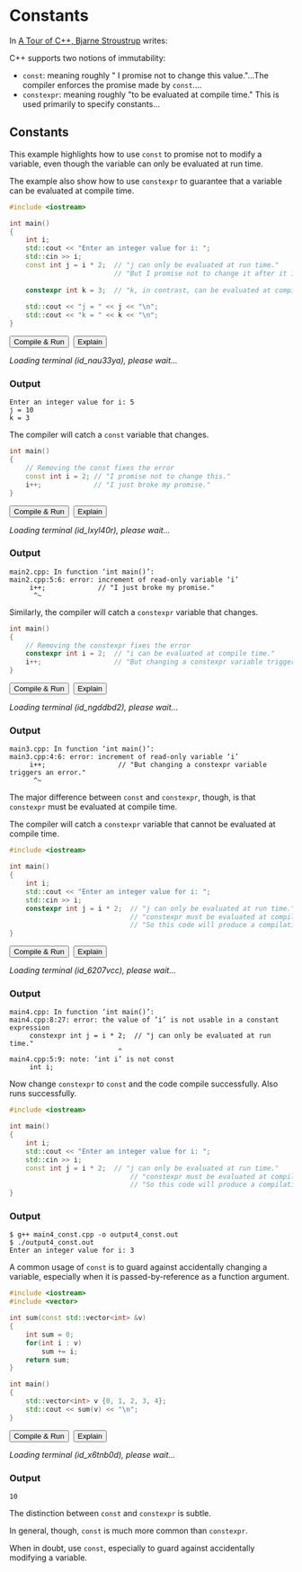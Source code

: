 # Constants
In [A Tour of C++, Bjarne Stroustrup](http://www.stroustrup.com/Tour.html) writes:

C++ supports two notions of immutability:

* `const`: meaning roughly " I promise not to change this value."...The compiler enforces the promise made by `const`....
* `constexpr`: meaning roughly "to be evaluated at compile time." This is used primarily to specify constants...

## Constants

This example highlights how to use `const` to promise not to modify a variable, even though the variable can only be evaluated at run time.

The example also show how to use `constexpr` to guarantee that a variable can be evaluated at compile time.


```c++
#include <iostream>

int main()
{
    int i;
    std::cout << "Enter an integer value for i: ";
    std::cin >> i;
    const int j = i * 2;  // "j can only be evaluated at run time."
                          // "But I promise not to change it after it is initialized."
    
    constexpr int k = 3;  // "k, in contrast, can be evaluated at compile time."
    
    std::cout << "j = " << j << "\n";
    std::cout << "k = " << k << "\n";
}
```

<span class="graffiti-highlight graffiti-id_9daoia7-id_p5h1y8n"><i></i><button>Compile & Run</button></span>&nbsp;
<span class="graffiti-highlight graffiti-id_d85518f-id_kg221qc"><i></i><button>Explain</button></span>

<i>Loading terminal (id_nau33ya), please wait...</i>

### Output
```
Enter an integer value for i: 5
j = 10
k = 3
```

The compiler will catch a `const` variable that changes.


```c++
int main()
{
    // Removing the const fixes the error
    const int i = 2; // "I promise not to change this."
    i++;             // "I just broke my promise."
}
```

<span class="graffiti-highlight graffiti-id_zpsfp04-id_vd4pmdf"><i></i><button>Compile & Run</button></span>&nbsp;
<span class="graffiti-highlight graffiti-id_yjqwwkk-id_eetvyh0"><i></i><button>Explain</button></span>

<i>Loading terminal (id_lxyl40r), please wait...</i>

### Output
```
main2.cpp: In function ‘int main()’:
main2.cpp:5:6: error: increment of read-only variable ‘i’
     i++;             // "I just broke my promise."
      ^~
```

Similarly, the compiler will catch a `constexpr` variable that changes.


```c++
int main()
{
    // Removing the constexpr fixes the error
    constexpr int i = 2;  // "i can be evaluated at compile time."
    i++;                  // "But changing a constexpr variable triggers an error."
}
```

<span class="graffiti-highlight graffiti-id_6cm8alc-id_ampzw92"><i></i><button>Compile & Run</button></span>&nbsp;
<span class="graffiti-highlight graffiti-id_pxb79hu-id_jldwnpn"><i></i><button>Explain</button></span>

<i>Loading terminal (id_ngddbd2), please wait...</i>

### Output
```
main3.cpp: In function ‘int main()’:
main3.cpp:4:6: error: increment of read-only variable ‘i’
     i++;                  // "But changing a constexpr variable triggers an error."
      ^~
```

The major difference between `const` and `constexpr`, though, is that `constexpr` must be evaluated at compile time.

The compiler will catch a `constexpr` variable that cannot be evaluated at compile time.


```c++
#include <iostream>

int main()
{
    int i;
    std::cout << "Enter an integer value for i: ";
    std::cin >> i;
    constexpr int j = i * 2;  // "j can only be evaluated at run time."
                              // "constexpr must be evaluated at compile time."
                              // "So this code will produce a compilation error."
}
```

<span class="graffiti-highlight graffiti-id_oc4cka0-id_6bvce88"><i></i><button>Compile & Run</button></span>&nbsp;
<span class="graffiti-highlight graffiti-id_i3xlazq-id_z1wopru"><i></i><button>Explain</button></span>

<i>Loading terminal (id_6207vcc), please wait...</i>

### Output
```
main4.cpp: In function ‘int main()’:
main4.cpp:8:27: error: the value of ‘i’ is not usable in a constant expression
     constexpr int j = i * 2;  // "j can only be evaluated at run time."
                           ^
main4.cpp:5:9: note: ‘int i’ is not const
     int i;
```

Now change `constexpr` to `const` and the code compile successfully. Also runs successfully.

```c++
#include <iostream>

int main()
{
    int i;
    std::cout << "Enter an integer value for i: ";
    std::cin >> i;
    const int j = i * 2;  // "j can only be evaluated at run time."
                              // "constexpr must be evaluated at compile time."
                              // "So this code will produce a compilation error."
}
```

### Output
```
$ g++ main4_const.cpp -o output4_const.out
$ ./output4_const.out 
Enter an integer value for i: 3
```

A common usage of `const` is to guard against accidentally changing a variable, especially when it is passed-by-reference as a function argument.


```c++
#include <iostream>
#include <vector>

int sum(const std::vector<int> &v)
{
    int sum = 0;
    for(int i : v)
        sum += i;
    return sum;
}

int main()
{
    std::vector<int> v {0, 1, 2, 3, 4};
    std::cout << sum(v) << "\n";
}
```

<span class="graffiti-highlight graffiti-id_q3f958n-id_imkk2gs"><i></i><button>Compile & Run</button></span>&nbsp;
<span class="graffiti-highlight graffiti-id_2jbu560-id_kmtghge"><i></i><button>Explain</button></span>

<i>Loading terminal (id_x6tnb0d), please wait...</i>

### Output
```
10
```

The distinction between `const` and `constexpr` is subtle. 

In general, though, `const` is much more common than `constexpr`.

When in doubt, use `const`, especially to guard against accidentally modifying a variable.
